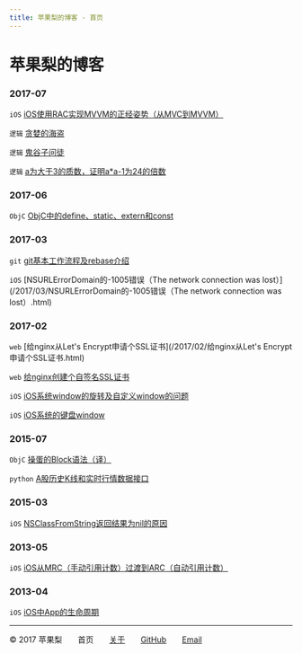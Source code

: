 ```yaml
---
title: 苹果梨的博客 - 首页
---
```


# 苹果梨的博客

### 2017-07

`iOS` [iOS使用RAC实现MVVM的正经姿势（从MVC到MVVM）](/2017/07/iOS使用RAC实现MVVM的正经姿势（从MVC到MVVM）.html)

`逻辑` [贪婪的海盗](/2017/07/贪婪的海盗.html)

`逻辑` [鬼谷子问徒](/2017/07/鬼谷子问徒.html)

`逻辑` [a为大于3的质数，证明a*a-1为24的倍数](/2017/07/a为大于3的质数，证明a*a-1为24的倍数.html)

### 2017-06

`ObjC` [ObjC中的define、static、extern和const](/2017/06/ObjC中的define、static、extern和const.html)

### 2017-03

`git` [git基本工作流程及rebase介绍](/2017/03/git基本工作流程及rebase介绍.html)

`iOS` [NSURLErrorDomain的-1005错误（The network connection was lost）](/2017/03/NSURLErrorDomain的-1005错误（The network connection was lost）.html)

### 2017-02

`web` [给nginx从Let's Encrypt申请个SSL证书](/2017/02/给nginx从Let's Encrypt申请个SSL证书.html)

`web` [给nginx创建个自签名SSL证书](/2017/02/给nginx创建个自签名SSL证书.html)

`iOS` [iOS系统window的旋转及自定义window的问题](/2017/02/iOS系统window的旋转及自定义window的问题.html)

`iOS` [iOS系统的键盘window](/2017/02/iOS系统的键盘window.html)

### 2015-07

`ObjC` [操蛋的Block语法（译）](/2015/07/操蛋的Block语法（译）.html)

`python` [A股历史K线和实时行情数据接口](/2015/07/A股历史K线和实时行情数据接口.html)

### 2015-03

`iOS` [NSClassFromString返回结果为nil的原因](/2015/03/NSClassFromString返回结果为nil的原因.html)

### 2013-05

`iOS` [iOS从MRC（手动引用计数）过渡到ARC（自动引用计数）](/2013/05/iOS从MRC（手动引用计数）过渡到ARC（自动引用计数）.html)

### 2013-04

`iOS` [iOS中App的生命周期](/2013/04/iOS中App的生命周期.html)

------

© 2017 苹果梨　　首页　　[关于](/about.html)　　[GitHub](https://github.com/HarrisonXi)　　[Email](mailto:gpra8764@gmail.com)
